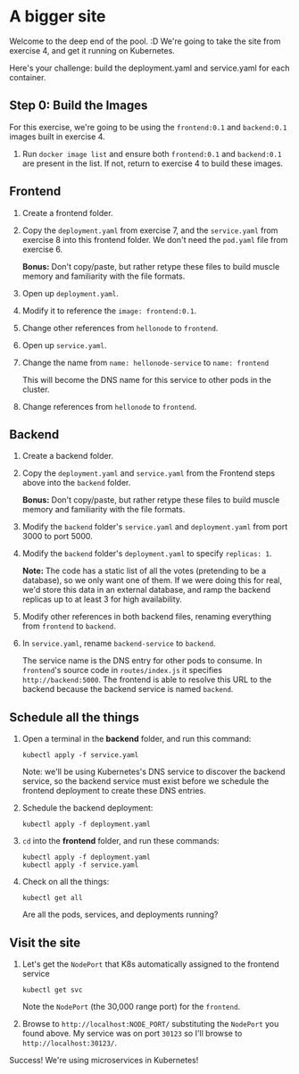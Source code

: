 A bigger site
=============

Welcome to the deep end of the pool.  :D  We're going to take the site from exercise 4, and get it running on Kubernetes.

Here's your challenge: build the deployment.yaml and service.yaml for each container.


Step 0: Build the Images
------------------------

For this exercise, we're going to be using the `frontend:0.1` and `backend:0.1` images built in exercise 4.

1. Run `docker image list` and ensure both `frontend:0.1` and `backend:0.1` are present in the list.  If not, return to exercise 4 to build these images.


Frontend
--------

1. Create a frontend folder.

2. Copy the `deployment.yaml` from exercise 7, and the `service.yaml` from exercise 8 into this frontend folder.  We don't need the `pod.yaml` file from exercise 6.

   **Bonus:** Don't copy/paste, but rather retype these files to build muscle memory and familiarity with the file formats.

3. Open up `deployment.yaml`.

4. Modify it to reference the `image: frontend:0.1`.

5. Change other references from `hellonode` to `frontend`.

6. Open up `service.yaml`.

7. Change the name from `name: hellonode-service` to `name: frontend`

   This will become the DNS name for this service to other pods in the cluster.

8. Change references from `hellonode` to `frontend`.


Backend
-------

1. Create a backend folder.

2. Copy the `deployment.yaml` and `service.yaml` from the Frontend steps above into the `backend` folder.

   **Bonus:** Don't copy/paste, but rather retype these files to build muscle memory and familiarity with the file formats.

3. Modify the `backend` folder's `service.yaml` and `deployment.yaml` from port 3000 to port 5000.

4. Modify the `backend` folder's `deployment.yaml` to specify `replicas: 1`.

   **Note:** The code has a static list of all the votes (pretending to be a database), so we only want one of them.  If we were doing this for real, we'd store this data in an external database, and ramp the backend replicas up to at least 3 for high availability.

5. Modify other references in both backend files, renaming everything from `frontend` to `backend`.

6. In `service.yaml`, rename `backend-service` to `backend`.

   The service name is the DNS entry for other pods to consume.  In `frontend`'s source code in `routes/index.js` it specifies `http://backend:5000`.  The frontend is able to resolve this URL to the backend because the backend service is named `backend`.


Schedule all the things
-----------------------

1. Open a terminal in the **backend** folder, and run this command:

   ```
   kubectl apply -f service.yaml
   ```

   Note: we'll be using Kubernetes's DNS service to discover the backend service, so the backend service must exist before we schedule the frontend deployment to create these DNS entries.

2. Schedule the backend deployment:

   ```
   kubectl apply -f deployment.yaml
   ```

3. `cd` into the **frontend** folder, and run these commands:

   ```
   kubectl apply -f deployment.yaml
   kubectl apply -f service.yaml
   ```

4. Check on all the things:

   ```
   kubectl get all
   ```

   Are all the pods, services, and deployments running?


Visit the site
--------------

1. Let's get the `NodePort` that K8s automatically assigned to the frontend service

   ```
   kubectl get svc
   ```

   Note the `NodePort` (the 30,000 range port) for the `frontend`.

2. Browse to `http://localhost:NODE_PORT/` substituting the `NodePort` you found above.  My service was on port `30123` so I'll browse to `http://localhost:30123/`.

Success!  We're using microservices in Kubernetes!
